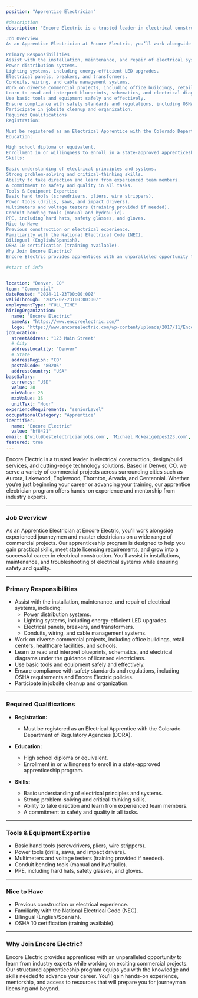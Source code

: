 ```yaml
---
position: "Apprentice Electrician"

#description
description: "Encore Electric is a trusted leader in electrical construction, design/build services, and cutting-edge technology solutions. Based in Denver, CO, we serve a variety of commercial projects across surrounding cities such as Aurora, Lakewood, Englewood, Thornton, Arvada, and Centennial. Whether you’re just beginning your career or advancing your training, our apprentice electrician program offers hands-on experience and mentorship from industry experts.

Job Overview
As an Apprentice Electrician at Encore Electric, you’ll work alongside experienced journeymen and master electricians on a wide range of commercial projects. Our apprenticeship program is designed to help you gain practical skills, meet state licensing requirements, and grow into a successful career in electrical construction. You’ll assist in installations, maintenance, and troubleshooting of electrical systems while ensuring safety and quality.

Primary Responsibilities
Assist with the installation, maintenance, and repair of electrical systems, including:
Power distribution systems.
Lighting systems, including energy-efficient LED upgrades.
Electrical panels, breakers, and transformers.
Conduits, wiring, and cable management systems.
Work on diverse commercial projects, including office buildings, retail centers, healthcare facilities, and schools.
Learn to read and interpret blueprints, schematics, and electrical diagrams under the guidance of licensed electricians.
Use basic tools and equipment safely and effectively.
Ensure compliance with safety standards and regulations, including OSHA requirements and Encore Electric policies.
Participate in jobsite cleanup and organization.
Required Qualifications
Registration:

Must be registered as an Electrical Apprentice with the Colorado Department of Regulatory Agencies (DORA).
Education:

High school diploma or equivalent.
Enrollment in or willingness to enroll in a state-approved apprenticeship program.
Skills:

Basic understanding of electrical principles and systems.
Strong problem-solving and critical-thinking skills.
Ability to take direction and learn from experienced team members.
A commitment to safety and quality in all tasks.
Tools & Equipment Expertise
Basic hand tools (screwdrivers, pliers, wire strippers).
Power tools (drills, saws, and impact drivers).
Multimeters and voltage testers (training provided if needed).
Conduit bending tools (manual and hydraulic).
PPE, including hard hats, safety glasses, and gloves.
Nice to Have
Previous construction or electrical experience.
Familiarity with the National Electrical Code (NEC).
Bilingual (English/Spanish).
OSHA 10 certification (training available).
Why Join Encore Electric?
Encore Electric provides apprentices with an unparalleled opportunity to learn from industry experts while working on exciting commercial projects. Our structured apprenticeship program equips you with the knowledge and skills needed to advance your career. You’ll gain hands-on experience, mentorship, and access to resources that will prepare you for journeyman licensing and beyond."

#start of info


location: "Denver, CO"
team: "Commercial"
datePosted: "2024-11-23T00:00:00Z"
validThrough: "2025-02-23T00:00:00Z"
employmentType: "FULL_TIME"
hiringOrganization: 
  name: "Encore Electric"
  sameAs: "https://www.encoreelectric.com/"
  logo: "https://www.encoreelectric.com/wp-content/uploads/2017/11/Encore_Logo_Color_PMS-no-white-box.jpg"
jobLocation:
  streetAddress: "123 Main Street"
  # City
  addressLocality: "Denver"
  # State
  addressRegion: "CO"
  postalCode: "80205"
  addressCountry: "USA"
baseSalary:
  currency: "USD"
  value: 28
  minValue: 28
  maxValue: 35
  unitText: "Hour"
experienceRequirements: "seniorLevel"
occupationalCategory: "Apprentice"
identifier:
  name: "Encore Electric"
  value: "bf8421"   
email: ['will@bestelectricianjobs.com', 'Michael.Mckeaige@pes123.com', 'resumes@bestelectricianjobs.zohorecruitmail.com']
featured: true
---
```


Encore Electric is a trusted leader in electrical construction, design/build services, and cutting-edge technology solutions. Based in Denver, CO, we serve a variety of commercial projects across surrounding cities such as Aurora, Lakewood, Englewood, Thornton, Arvada, and Centennial. Whether you’re just beginning your career or advancing your training, our apprentice electrician program offers hands-on experience and mentorship from industry experts.

---

### Job Overview  
As an Apprentice Electrician at Encore Electric, you’ll work alongside experienced journeymen and master electricians on a wide range of commercial projects. Our apprenticeship program is designed to help you gain practical skills, meet state licensing requirements, and grow into a successful career in electrical construction. You’ll assist in installations, maintenance, and troubleshooting of electrical systems while ensuring safety and quality.

---

### Primary Responsibilities  
- Assist with the installation, maintenance, and repair of electrical systems, including:  
  - Power distribution systems.  
  - Lighting systems, including energy-efficient LED upgrades.  
  - Electrical panels, breakers, and transformers.  
  - Conduits, wiring, and cable management systems.  
- Work on diverse commercial projects, including office buildings, retail centers, healthcare facilities, and schools.  
- Learn to read and interpret blueprints, schematics, and electrical diagrams under the guidance of licensed electricians.  
- Use basic tools and equipment safely and effectively.  
- Ensure compliance with safety standards and regulations, including OSHA requirements and Encore Electric policies.  
- Participate in jobsite cleanup and organization.  

---

### Required Qualifications  
- **Registration:**  
  - Must be registered as an Electrical Apprentice with the Colorado Department of Regulatory Agencies (DORA).  
- **Education:**  
  - High school diploma or equivalent.  
  - Enrollment in or willingness to enroll in a state-approved apprenticeship program.  

- **Skills:**  
  - Basic understanding of electrical principles and systems.  
  - Strong problem-solving and critical-thinking skills.  
  - Ability to take direction and learn from experienced team members.  
  - A commitment to safety and quality in all tasks.  

---

### Tools & Equipment Expertise  
- Basic hand tools (screwdrivers, pliers, wire strippers).  
- Power tools (drills, saws, and impact drivers).  
- Multimeters and voltage testers (training provided if needed).  
- Conduit bending tools (manual and hydraulic).  
- PPE, including hard hats, safety glasses, and gloves.  

---

### Nice to Have  
- Previous construction or electrical experience.  
- Familiarity with the National Electrical Code (NEC).  
- Bilingual (English/Spanish).  
- OSHA 10 certification (training available).  

---

### Why Join Encore Electric?  
Encore Electric provides apprentices with an unparalleled opportunity to learn from industry experts while working on exciting commercial projects. Our structured apprenticeship program equips you with the knowledge and skills needed to advance your career. You’ll gain hands-on experience, mentorship, and access to resources that will prepare you for journeyman licensing and beyond.

